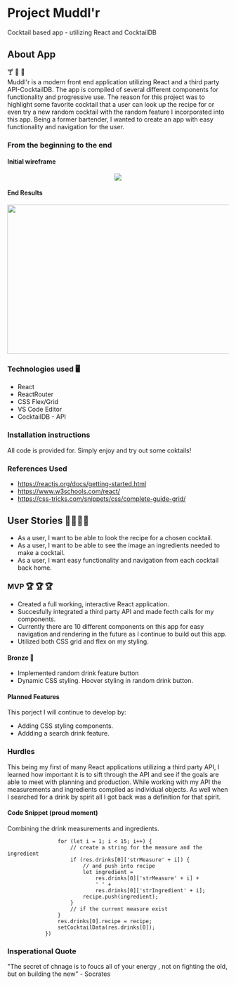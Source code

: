 # Project Muddl'r
Cocktail based app - utilizing React and CocktailDB

## About App
🍸 🍹 🥃<br>
Muddl'r is a modern front end application utilizing React and a third party API-CocktailDB. The app is compiled of several different components for functionality and progressive use. The reason for this project was to highlight some favorite cocktail that a user can look up the recipe for or even try a new random cocktail with the random feature I incorporated into this app. Being a former bartender, I wanted to create an app with easy functionality and navigation for the user.

### From the beginning to the end

#### Initial wireframe
<p align='center'>
<img src='https://media.git.generalassemb.ly/user/34081/files/ff5baf80-85ac-11eb-972f-bb9aa6f202bb'>
</p>

#### End Results
<p align='center'>
<img width='520px' height='340px' src='https://media.git.generalassemb.ly/user/34081/files/a8af9f00-85c7-11eb-8fd2-6d8b57acd0b6'>
</p>

### Technologies used 🖥️
- React 
- ReactRouter 
- CSS Flex/Grid
- VS Code Editor
- CocktailDB - API

### Installation instructions
All code is provided for. Simply enjoy and try out some coktails!

### References Used 
- https://reactjs.org/docs/getting-started.html
- https://www.w3schools.com/react/
- https://css-tricks.com/snippets/css/complete-guide-grid/

## User Stories 👩‍💻👨‍💻
- As a user, I want to be able to look the recipe for a chosen cocktail.
- As a user, I want to be able to see the image an ingredients needed to make a cocktail.
- As a user, I want easy functionality and navigation from each cocktail back home. 

### MVP 🏆 🏆 🏆
- Created a full working, interactive React application.
- Succesfully integrated a third party API and made fecth calls for my components.
- Currently there are 10 different components on this app for easy navigation and rendering in the future as I continue to build out this app. 
- Utilized both CSS grid and flex on my styling. 

#### Bronze 🥉 
- Implemented random drink feature button
- Dynamic CSS styling. Hoover styling in random drink button. 

#### Planned Features 
This porject I will continue to develop by: 
- Adding CSS styling components.
- Addding a search drink feature.

### Hurdles 
This being my first of many React applications utilizing a third party API, I learned how important it is to sift through the API and see if the goals are able to meet with planning and production. While working with my API the measurements and ingredients compiled as individual objects. As well when I searched for a drink by spirit all I got back was a definition for that spirit.

#### Code Snippet (proud moment)
Combining the drink measurements and ingredients.
```	let recipe = [];
				for (let i = 1; i < 15; i++) {
					// create a string for the measure and the ingredient
					if (res.drinks[0]['strMeasure' + i]) {
						// and push into recipe
						let ingredient =
							res.drinks[0]['strMeasure' + i] +
							' ' +
							res.drinks[0]['strIngredient' + i];
						recipe.push(ingredient);
					}
					// if the current measure exist
				}
				res.drinks[0].recipe = recipe;
				setCocktailData(res.drinks[0]);
			})
```

### Insperational Quote 
"The secret of chnage is to foucs all of your energy , not on fighting the old, but on building the new" - Socrates